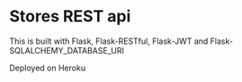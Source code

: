 # Stores REST api

This is built with Flask, Flask-RESTful, Flask-JWT and Flask-SQLALCHEMY_DATABASE_URI

Deployed on Heroku
